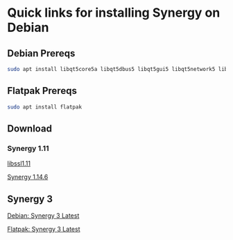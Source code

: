 # Quick links for installing Synergy on Debian

## Debian Prereqs

```bash
sudo apt install libqt5core5a libqt5dbus5 libqt5gui5 libqt5network5 libqt5widgets5
```
## Flatpak Prereqs

```bash
sudo apt install flatpak
```

## Download 
### Synergy 1.11

[libssl1.11](https://github.com/aaron-imbrock/synergy-dpkg/raw/main/libssl1.1_1.1.1n-0+deb10u6_amd64.deb)

[Synergy 1.14.6](https://github.com/aaron-imbrock/synergy-dpkg/raw/main/synergy_1.14.6-stable.06a860d9_debian11_amd64.deb)

## Synergy 3
[Debian: Synergy 3 Latest](http://lunchables.net/synergy-linux_x64-libssl3-v3.0.79.1-rc3.deb)

[Flatpak: Synergy 3 Latest](http://lunchables.net/synergy3-latest.flatpak)
